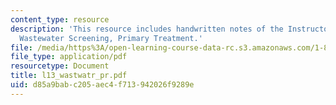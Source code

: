 ```yaml
---
content_type: resource
description: 'This resource includes handwritten notes of the Instructor on the topic:
  Wastewater Screening, Primary Treatment.'
file: /media/https%3A/open-learning-course-data-rc.s3.amazonaws.com/1-85-water-and-wastewater-treatment-engineering-spring-2006/d85a9babc205aec4f713942026f9289e_l13_wastwatr_pr.pdf
file_type: application/pdf
resourcetype: Document
title: l13_wastwatr_pr.pdf
uid: d85a9bab-c205-aec4-f713-942026f9289e
---
```

